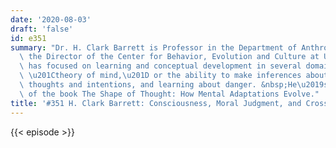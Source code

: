 ```yaml
---
date: '2020-08-03'
draft: 'false'
id: e351
summary: "Dr. H. Clark Barrett is Professor in the Department of Anthropology, and\
  \ the Director of the Center for Behavior, Evolution and Culture at UCLA. His research\
  \ has focused on learning and conceptual development in several domains, including\
  \ \u201Ctheory of mind,\u201D or the ability to make inferences about others\u2019\
  \ thoughts and intentions, and learning about danger. &nbsp;He\u2019s the author\
  \ of the book The Shape of Thought: How Mental Adaptations Evolve."
title: '#351 H. Clark Barrett: Consciousness, Moral Judgment, and Cross-cultural Studies'
---
```

{{< episode >}}
